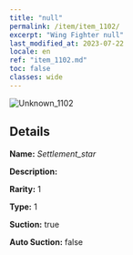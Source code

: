 ```yaml
---
title: "null"
permalink: /item/item_1102/
excerpt: "Wing Fighter null"
last_modified_at: 2023-07-22
locale: en
ref: "item_1102.md"
toc: false
classes: wide
---
```



 ![Unknown_1102](/images/item/Settlement_star_p.png)



## Details

 **Name:** *Settlement_star* 

 **Description:** 

 **Rarity:** 1 

 **Type:** 1 

 **Suction:** true 

 **Auto Suction:** false 


